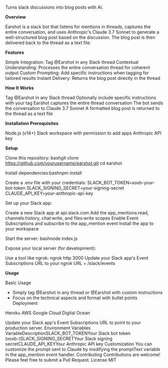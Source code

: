 Turns slack discussions into blog posts with AI.

**Overview**

Earshot is a slack bot that listens for mentions in threads, captures the entire conversation, and uses Anthropic's Claude 3.7 Sonnet to generate a well-structured blog post based on the discussion. The blog post is then delivered back to the thread as a text file.

**Features**

Simple Integration: Tag @Earshot in any Slack thread
Contextual Understanding: Processes the entire conversation thread for coherent output
Custom Prompting: Add specific instructions when tagging for tailored results
Instant Delivery: Returns the blog post directly in the thread

**How It Works**

Tag @Earshot in any Slack thread
Optionally include specific instructions with your tag
Earshot captures the entire thread conversation
The bot sends the conversation to Claude 3.7 Sonnet
A formatted blog post is returned to the thread as a text file

**Installation
Prerequisites**

Node.js (v14+)
Slack workspace with permission to add apps
Anthropic API key

**Setup**

Clone this repository:
bashgit clone https://github.com/yourusername/earshot.git
cd earshot

Install dependencies:bashnpm install

Create a .env file with your credentials:
SLACK_BOT_TOKEN=xoxb-your-bot-token
SLACK_SIGNING_SECRET=your-signing-secret
CLAUDE_API_KEY=your-anthropic-api-key

Set up your Slack app:

Create a new Slack app at api.slack.com
Add the app_mentions:read, channels:history, chat:write, and files:write scopes
Enable Event Subscriptions and subscribe to the app_mention event
Install the app to your workspace


Start the server:
bashnode index.js

Expose your local server (for development):

Use a tool like ngrok: ngrok http 3000
Update your Slack app's Event Subscriptions URL to your ngrok URL + /slack/events



**Usage** 

Basic Usage
- Simply tag @Earshot in any thread or @Earshot with custom instructions
- Focus on the technical aspects and format with bullet points
Deployment


Heroku
AWS
Google Cloud
Digital Ocean

Update your Slack app's Event Subscriptions URL to point to your production server.
Environment Variables
VariableDescriptionSLACK_BOT_TOKENYour Slack bot token (xoxb-)SLACK_SIGNING_SECRETYour Slack signing secretCLAUDE_API_KEYYour Anthropic API key
Customization
You can customize the prompt sent to Claude by modifying the promptText variable in the app_mention event handler.
Contributing
Contributions are welcome! Please feel free to submit a Pull Request.
License
MIT
